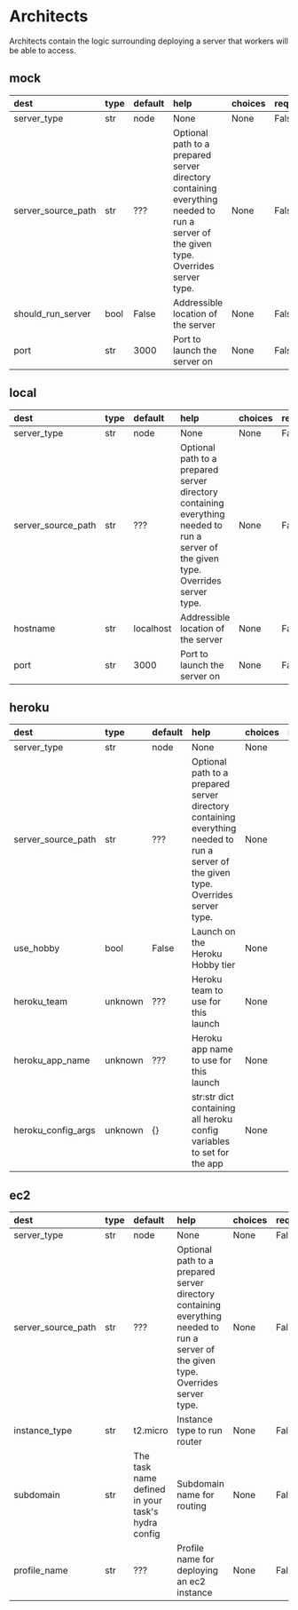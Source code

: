 



# Architects


Architects contain the logic surrounding deploying a server that workers will be able to access.
## mock


  

|dest|type|default|help|choices|required|
| :--- | :--- | :--- | :--- | :--- | :--- |
|server_type|str|node|None|None|False|
|server_source_path|str|???|Optional path to a prepared server directory containing everything needed to run a server of the given type. Overrides server type. |None|False|
|should_run_server|bool|False|Addressible location of the server|None|False|
|port|str|3000|Port to launch the server on|None|False|

## local


  

|dest|type|default|help|choices|required|
| :--- | :--- | :--- | :--- | :--- | :--- |
|server_type|str|node|None|None|False|
|server_source_path|str|???|Optional path to a prepared server directory containing everything needed to run a server of the given type. Overrides server type. |None|False|
|hostname|str|localhost|Addressible location of the server|None|False|
|port|str|3000|Port to launch the server on|None|False|

## heroku


  

|dest|type|default|help|choices|required|
| :--- | :--- | :--- | :--- | :--- | :--- |
|server_type|str|node|None|None|False|
|server_source_path|str|???|Optional path to a prepared server directory containing everything needed to run a server of the given type. Overrides server type. |None|False|
|use_hobby|bool|False|Launch on the Heroku Hobby tier|None|False|
|heroku_team|unknown|???|Heroku team to use for this launch|None|False|
|heroku_app_name|unknown|???|Heroku app name to use for this launch|None|False|
|heroku_config_args|unknown|{}|str:str dict containing all heroku config variables to set for the app|None|False|

## ec2


  

|dest|type|default|help|choices|required|
| :--- | :--- | :--- | :--- | :--- | :--- |
|server_type|str|node|None|None|False|
|server_source_path|str|???|Optional path to a prepared server directory containing everything needed to run a server of the given type. Overrides server type. |None|False|
|instance_type|str|t2.micro|Instance type to run router|None|False|
|subdomain|str|The task name defined in your task's hydra config|Subdomain name for routing|None|False|
|profile_name|str|???|Profile name for deploying an ec2 instance|None|False|
